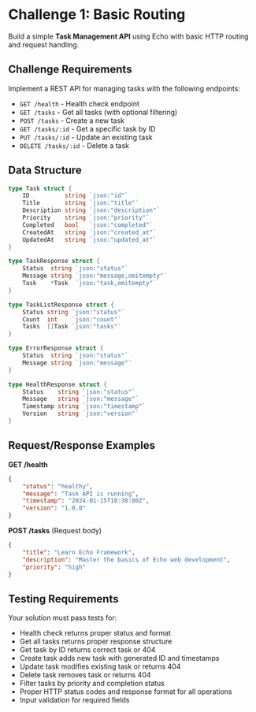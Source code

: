 # Challenge 1: Basic Routing

Build a simple **Task Management API** using Echo with basic HTTP routing and request handling.

## Challenge Requirements

Implement a REST API for managing tasks with the following endpoints:

- `GET /health` - Health check endpoint
- `GET /tasks` - Get all tasks (with optional filtering)
- `POST /tasks` - Create a new task
- `GET /tasks/:id` - Get a specific task by ID
- `PUT /tasks/:id` - Update an existing task
- `DELETE /tasks/:id` - Delete a task

## Data Structure

```go
type Task struct {
    ID          string `json:"id"`
    Title       string `json:"title"`
    Description string `json:"description"`
    Priority    string `json:"priority"`
    Completed   bool   `json:"completed"`
    CreatedAt   string `json:"created_at"`
    UpdatedAt   string `json:"updated_at"`
}

type TaskResponse struct {
    Status  string `json:"status"`
    Message string `json:"message,omitempty"`
    Task    *Task  `json:"task,omitempty"`
}

type TaskListResponse struct {
    Status string `json:"status"`
    Count  int    `json:"count"`
    Tasks  []Task `json:"tasks"`
}

type ErrorResponse struct {
    Status  string `json:"status"`
    Message string `json:"message"`
}

type HealthResponse struct {
    Status    string `json:"status"`
    Message   string `json:"message"`
    Timestamp string `json:"timestamp"`
    Version   string `json:"version"`
}
```

## Request/Response Examples

**GET /health**
```json
{
    "status": "healthy",
    "message": "Task API is running",
    "timestamp": "2024-01-15T10:30:00Z",
    "version": "1.0.0"
}
```

**POST /tasks** (Request body)
```json
{
    "title": "Learn Echo Framework",
    "description": "Master the basics of Echo web development",
    "priority": "high"
}
```

## Testing Requirements

Your solution must pass tests for:
- Health check returns proper status and format
- Get all tasks returns proper response structure
- Get task by ID returns correct task or 404
- Create task adds new task with generated ID and timestamps
- Update task modifies existing task or returns 404
- Delete task removes task or returns 404
- Filter tasks by priority and completion status
- Proper HTTP status codes and response format for all operations
- Input validation for required fields